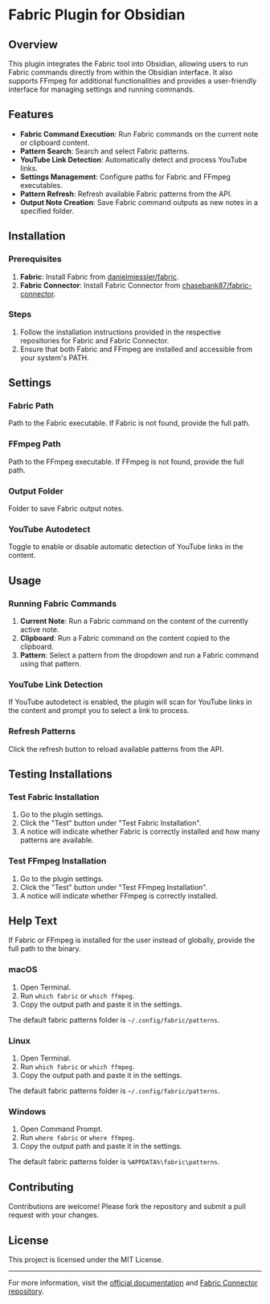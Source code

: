 # Fabric Plugin for Obsidian

## Overview

This plugin integrates the Fabric tool into Obsidian, allowing users to run Fabric commands directly from within the Obsidian interface. It also supports FFmpeg for additional functionalities and provides a user-friendly interface for managing settings and running commands.

## Features

- **Fabric Command Execution**: Run Fabric commands on the current note or clipboard content.
- **Pattern Search**: Search and select Fabric patterns.
- **YouTube Link Detection**: Automatically detect and process YouTube links.
- **Settings Management**: Configure paths for Fabric and FFmpeg executables.
- **Pattern Refresh**: Refresh available Fabric patterns from the API.
- **Output Note Creation**: Save Fabric command outputs as new notes in a specified folder.

## Installation

### Prerequisites

1. **Fabric**: Install Fabric from [danielmiessler/fabric](https://github.com/danielmiessler/fabric).
2. **Fabric Connector**: Install Fabric Connector from [chasebank87/fabric-connector](https://github.com/chasebank87/fabric-connector).

### Steps

1. Follow the installation instructions provided in the respective repositories for Fabric and Fabric Connector.
2. Ensure that both Fabric and FFmpeg are installed and accessible from your system's PATH.

## Settings

### Fabric Path

Path to the Fabric executable. If Fabric is not found, provide the full path.

### FFmpeg Path

Path to the FFmpeg executable. If FFmpeg is not found, provide the full path.

### Output Folder

Folder to save Fabric output notes.

### YouTube Autodetect

Toggle to enable or disable automatic detection of YouTube links in the content.

## Usage

### Running Fabric Commands

1. **Current Note**: Run a Fabric command on the content of the currently active note.
2. **Clipboard**: Run a Fabric command on the content copied to the clipboard.
3. **Pattern**: Select a pattern from the dropdown and run a Fabric command using that pattern.

### YouTube Link Detection

If YouTube autodetect is enabled, the plugin will scan for YouTube links in the content and prompt you to select a link to process.

### Refresh Patterns

Click the refresh button to reload available patterns from the API.

## Testing Installations

### Test Fabric Installation

1. Go to the plugin settings.
2. Click the "Test" button under "Test Fabric Installation".
3. A notice will indicate whether Fabric is correctly installed and how many patterns are available.

### Test FFmpeg Installation

1. Go to the plugin settings.
2. Click the "Test" button under "Test FFmpeg Installation".
3. A notice will indicate whether FFmpeg is correctly installed.

## Help Text

If Fabric or FFmpeg is installed for the user instead of globally, provide the full path to the binary.

### macOS

1. Open Terminal.
2. Run `which fabric` or `which ffmpeg`.
3. Copy the output path and paste it in the settings.

The default fabric patterns folder is `~/.config/fabric/patterns`.

### Linux

1. Open Terminal.
2. Run `which fabric` or `which ffmpeg`.
3. Copy the output path and paste it in the settings.

The default fabric patterns folder is `~/.config/fabric/patterns`.

### Windows

1. Open Command Prompt.
2. Run `where fabric` or `where ffmpeg`.
3. Copy the output path and paste it in the settings.

The default fabric patterns folder is `%APPDATA%\fabric\patterns`.

## Contributing

Contributions are welcome! Please fork the repository and submit a pull request with your changes.

## License

This project is licensed under the MIT License.

---

For more information, visit the [official documentation](https://github.com/danielmiessler/fabric) and [Fabric Connector repository](https://github.com/chasebank87/fabric-connector).